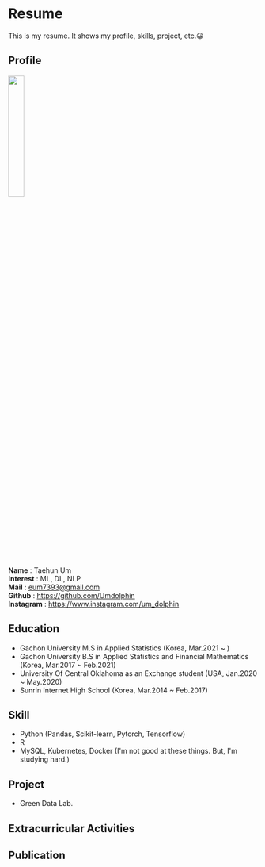 # Resume
This is my resume. It shows my profile, skills, project, etc.😀

## Profile

<img src="https://github.com/Umdolphin/Taehun_Resume/blob/main/Image/Profile.jpg" width="25%" height="25%"/>

 **Name** : Taehun Um  
 **Interest** : ML, DL, NLP  
 **Mail** : eum7393@gmail.com  
 **Github** : https://github.com/Umdolphin  
 **Instagram** : https://www.instagram.com/um_dolphin

## Education

- Gachon University M.S in Applied Statistics (Korea, Mar.2021 ~ )
- Gachon University B.S in Applied Statistics and Financial Mathematics (Korea, Mar.2017 ~ Feb.2021)
- University Of Central Oklahoma as an Exchange student (USA, Jan.2020 ~ May.2020)
- Sunrin Internet High School (Korea, Mar.2014 ~ Feb.2017)

## Skill
- Python (Pandas, Scikit-learn, Pytorch, Tensorflow)  
- R  
- MySQL, Kubernetes, Docker (I'm not good at these things. But, I'm studying hard.) 

## Project
- Green Data Lab.

## Extracurricular Activities

## Publication
